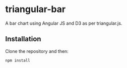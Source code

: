 triangular-bar
==============

A bar chart using Angular JS and D3 as per triangular.js.

Installation
--------------

Clone the repository and then:

```sh
npm install
```